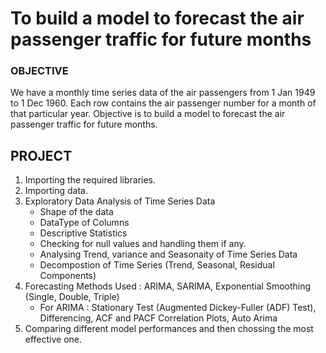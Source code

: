 # To build a model to forecast the air passenger traffic for future months

### OBJECTIVE
We have a monthly time series data of the air passengers from 1 Jan 1949 to 1 Dec 1960. Each row contains the air passenger number for a month of that particular year. Objective is to build a model to forecast the air passenger traffic for future months.

## PROJECT

1. Importing the required libraries.
2. Importing data.
3. Exploratory Data Analysis of Time Series Data
    * Shape of the data
    * DataType of Columns
    * Descriptive Statistics
    * Checking for null values and handling them if any.
    * Analysing Trend, variance and Seasonaity of Time Series Data
    * Decompostion of Time Series (Trend, Seasonal, Residual Components)
4. Forecasting Methods Used : ARIMA, SARIMA, Exponential Smoothing (Single, Double, Triple)
    * For ARIMA : Stationary Test (Augmented Dickey-Fuller (ADF) Test), Differencing, ACF and PACF Correlation Plots, Auto Arima
6. Comparing different model performances and then chossing the most effective one.
